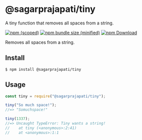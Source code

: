 
# @sagarprajapati/tiny

A tiny function that removes all spaces from a string.

[![npm (scoped)](https://img.shields.io/npm/v/@sagarprajapati/tiny.svg)](https://www.npmjs.com/package/@sagarprajapati/tiny)
[![npm bundle size (minified)](https://img.shields.io/bundlephobia/min/@sagarprajapati/tiny.svg)](https://www.npmjs.com/package/@sagarprajapati/tiny)
[![npm Download](https://img.shields.io/npm/dt/@sagarprajapati/tiny.svg)](https://www.npmjs.com/package/@sagarprajapati/tiny)

Removes all spaces from a string.

## Install

```
$ npm install @sagarprajapati/tiny
```

## Usage

```js
const tiny = require("@sagarprajapati/tiny");

tiny("So much space!");
//=> "Somuchspace!"

tiny(1337);
//=> Uncaught TypeError: Tiny wants a string!
//    at tiny (<anonymous>:2:41)
//    at <anonymous>:1:1
```
